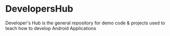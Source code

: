 # DevelopersHub
Developer's Hub is the general repository for demo code &amp; projects used to teach how to develop Android Applications
